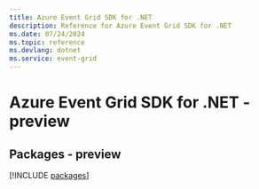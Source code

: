 ```yaml
---
title: Azure Event Grid SDK for .NET
description: Reference for Azure Event Grid SDK for .NET
ms.date: 07/24/2024
ms.topic: reference
ms.devlang: dotnet
ms.service: event-grid
---
```

# Azure Event Grid SDK for .NET - preview
## Packages - preview
[!INCLUDE [packages](event-grid-index.md)]